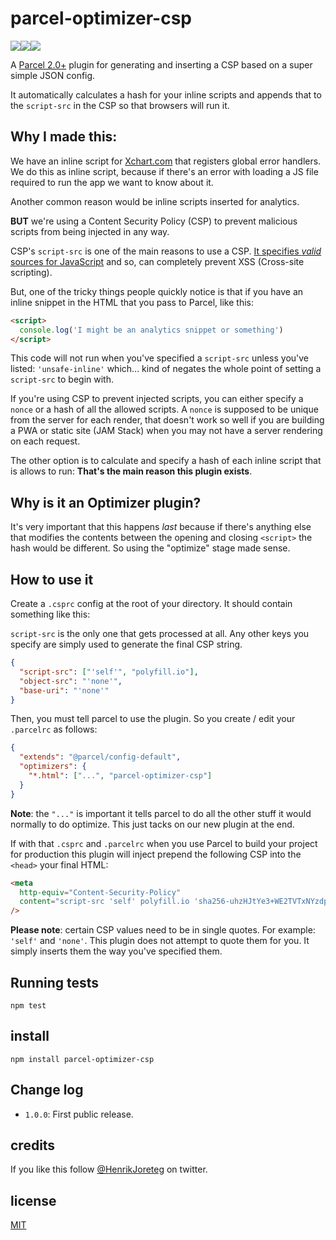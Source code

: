# parcel-optimizer-csp

![](https://img.shields.io/npm/dm/parcel-optimizer-csp.svg)![](https://img.shields.io/npm/v/parcel-optimizer-csp.svg)![](https://img.shields.io/npm/l/parcel-optimizer-csp.svg)

A [Parcel 2.0+](https://parceljs.org/) plugin for generating and inserting a CSP based on a super simple JSON config.

It automatically calculates a hash for your inline scripts and appends that to the `script-src` in the CSP so that browsers will run it.

## Why I made this:

We have an inline script for [Xchart.com](https://xchart.com/) that registers global error handlers. We do this as inline script, because if there's an error with loading a JS file required to run the app we want to know about it.

Another common reason would be inline scripts inserted for analytics.

**BUT** we're using a Content Security Policy (CSP) to prevent malicious scripts from being injected in any way.

CSP's `script-src` is one of the main reasons to use a CSP. [It specifies _valid_ sources for JavaScript](https://developer.mozilla.org/en-US/docs/Web/HTTP/Headers/Content-Security-Policy/script-src) and so, can completely prevent XSS (Cross-site scripting).

But, one of the tricky things people quickly notice is that if you have an inline snippet in the HTML that you pass to Parcel, like this:

```html
<script>
  console.log('I might be an analytics snippet or something')
</script>
```

This code will not run when you've specified a `script-src` unless you've listed: `'unsafe-inline'` which... kind of negates the whole point of setting a `script-src` to begin with.

If you're using CSP to prevent injected scripts, you can either specify a `nonce` or a hash of all the allowed scripts. A `nonce` is supposed to be unique from the server for each render, that doesn't work so well if you are building a PWA or static site (JAM Stack) when you may not have a server rendering on each request.

The other option is to calculate and specify a hash of each inline script that is allows to run: **That's the main reason this plugin exists**.

## Why is it an Optimizer plugin?

It's very important that this happens _last_ because if there's anything else that modifies the contents between the opening and closing `<script>` the hash would be different. So using the "optimize" stage made sense.

## How to use it

Create a `.csprc` config at the root of your directory. It should contain something like this:

`script-src` is the only one that gets processed at all. Any other keys you specify are simply used to generate the final CSP string.

```json
{
  "script-src": ["'self'", "polyfill.io"],
  "object-src": "'none'",
  "base-uri": "'none'"
}
```

Then, you must tell parcel to use the plugin. So you create / edit your `.parcelrc` as follows:

```json
{
  "extends": "@parcel/config-default",
  "optimizers": {
    "*.html": ["...", "parcel-optimizer-csp"]
  }
}
```

**Note**: the `"..."` is important it tells parcel to do all the other stuff it would normally to do optimize. This just tacks on our new plugin at the end.

If with that `.csprc` and `.parcelrc` when you use Parcel to build your project for production this plugin will inject prepend the following CSP into the `<head>` your final HTML:

```html
<meta
  http-equiv="Content-Security-Policy"
  content="script-src 'self' polyfill.io 'sha256-uhzHJtYe3+WE2TVTxNYzdpz1n2axTAdgGXDltcHRQvc='; object-src 'none'; base-uri 'none';"
/>
```

**Please note**: certain CSP values need to be in single quotes. For example: `'self'` and `'none'`. This plugin does not attempt to quote them for you. It simply inserts them the way you've specified them.

## Running tests

```
npm test
```

## install

```
npm install parcel-optimizer-csp
```

## Change log

- `1.0.0`: First public release.

## credits

If you like this follow [@HenrikJoreteg](http://twitter.com/henrikjoreteg) on twitter.

## license

[MIT](http://mit.joreteg.com/)
